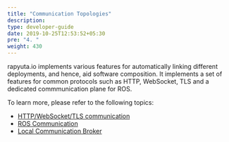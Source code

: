 ```yaml
---
title: "Communication Topologies"
description:
type: developer-guide
date: 2019-10-25T12:53:52+05:30
pre: "4. "
weight: 430
---
```

rapyuta.io implements various features for automatically linking different deployments, and hence, aid software composition. It implements a set of features for common protocols such as HTTP, WebSocket, TLS and a dedicated commmunication plane for ROS.

To learn more, please refer to the following topics:

* [HTTP/WebSocket/TLS communication](/developer-guide/manage-software-cycle/communication-topologies/std-comms/)
* [ROS Communication](/developer-guide/manage-software-cycle/communication-topologies/ros-support/)
* [Local Communication Broker](/developer-guide/manage-software-cycle/communication-topologies/local-communication-broker/)
